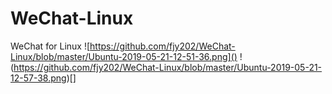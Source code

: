 # WeChat-Linux
WeChat for Linux
![https://github.com/fjy202/WeChat-Linux/blob/master/Ubuntu-2019-05-21-12-51-36.png]()
!(https://github.com/fjy202/WeChat-Linux/blob/master/Ubuntu-2019-05-21-12-57-38.png)[]
